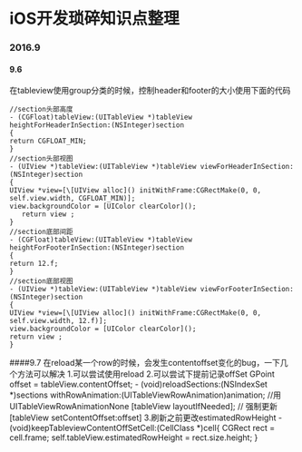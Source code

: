 # iOS开发琐碎知识点整理
### 2016.9
#### 9.6
在tableview使用group分类的时候，控制header和footer的大小使用下面的代码

	//section头部高度
	- (CGFloat)tableView:(UITableView *)tableView heightForHeaderInSection:(NSInteger)section
	{
	return CGFLOAT_MIN;
	}
	//section头部视图
	- (UIView *)tableView:(UITableView *)tableView viewForHeaderInSection:(NSInteger)section
	{
	UIView *view=[\[UIView alloc]() initWithFrame:CGRectMake(0, 0, self.view.width, CGFLOAT_MIN)];
	view.backgroundColor = [UIColor clearColor]();
	   return view ;
	}
	//section底部间距
	- (CGFloat)tableView:(UITableView *)tableView heightForFooterInSection:(NSInteger)section
	{
	return 12.f;
	}
	//section底部视图
	- (UIView *)tableView:(UITableView *)tableView viewForFooterInSection:(NSInteger)section
	{
	UIView *view=[\[UIView alloc]() initWithFrame:CGRectMake(0, 0, self.view.width, 12.f)];
	view.backgroundColor = [UIColor clearColor]();
	return view ;
	}

####9.7
在reload某一个row的时候，会发生contentoffset变化的bug，一下几个方法可以解决
	1.可以尝试使用reload
	2.可以尝试下提前记录offSet
	GPoint offset = tableView.contentOffset;
	- (void)reloadSections:(NSIndexSet *)sections withRowAnimation:(UITableViewRowAnimation)animation; //用UITableViewRowAnimationNone
	[tableView layoutIfNeeded]; // 强制更新
	[tableView setContentOffset:offset]
	3.刷新之前更改estimatedRowHeight
	-(void)keepTableviewContentOffSetCell:(CellClass *)cell{
	   CGRect rect = cell.frame;
	   self.tableView.estimatedRowHeight = rect.size.height;
	}
